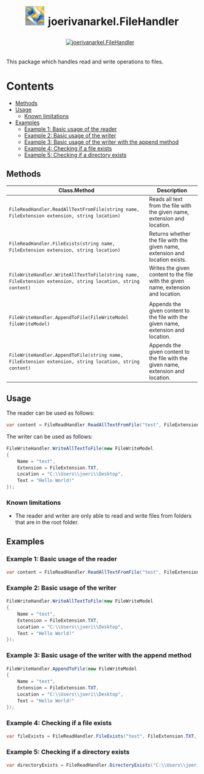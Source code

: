 <div class="container">
  <div class="row">
    <img src="icon.png" alt="Image Description" width="50" height="50" alt="joerivanarkelPackages Icon">
    <h1>joerivanarkel.FileHandler</h1>
  </div>

  <div class="row">
    <a href="https://www.nuget.org/packages/joerivanarkel.FileHandler/">
        <img src="https://img.shields.io/nuget/v/joerivanarkel.FileHandler.svg" alt="joerivanarkel.FileHandler">
    </a>
  </div>
</div>

<style>
  .container {
    display: flex;
    flex-direction: column;
    align-items: center;
    justify-content: center;
  }

  .row {
    display: flex;
    align-items: center;
    justify-content: center;
    margin-bottom: 10px;
  }

  .row img {
    margin-bottom: 10px;
    margin-right: 10px;
  }
</style>

This package which handles read and write operations to files.

# Contents
- [Methods](#methods)
- [Usage](#usage)
  - [Known limitations](#known-limitations)
- [Examples](#examples)
  - [Example 1: Basic usage of the reader](#example-1-basic-usage-of-the-reader)
  - [Example 2: Basic usage of the writer](#example-2-basic-usage-of-the-writer)
  - [Example 3: Basic usage of the writer with the append method](#example-3-basic-usage-of-the-writer-with-the-append-method)
  - [Example 4: Checking if a file exists](#example-4-checking-if-a-file-exists)
  - [Example 5: Checking if a directory exists](#example-5-checking-if-a-directory-exists)

## Methods
| Class.Method | Description |
| --- | --- |
| `FileReadHandler.ReadAllTextFromFile(string name, FileExtension extension, string location)` | Reads all text from the file with the given name, extension and location. |
| `FileReadHandler.FileExists(string name, FileExtension extension, string location)` | Returns whether the file with the given name, extension and location exists. |
| `FileWriteHandler.WriteAllTextToFile(string name, FileExtension extension, string location, string content)` | Writes the given content to the file with the given name, extension and location. |
| | |
| `FileWriteHandler.AppendToFile(FileWriteModel fileWriteModel)` | Appends the given content to the file with the given name, extension and location. |
| `FileWriteHandler.AppendToFile(string name, FileExtension extension, string location, string content)` | Appends the given content to the file with the given name, extension and location. |

## Usage

The reader can be used as follows:
```csharp
var content = FileReadHandler.ReadAllTextFromFile("test", FileExtension.TXT, "C:\\Users\\joeri\\Desktop");
```

The writer can be used as follows:
```csharp
FileWriteHandler.WriteAllTextToFile(new FileWriteModel
{
    Name = "test",
    Extension = FileExtension.TXT,
    Location = "C:\\Users\\joeri\\Desktop",
    Text = "Hello World!"
});
```

### Known limitations
- The reader and writer are only able to read and write files from folders that are in the root folder.

## Examples

### Example 1: Basic usage of the reader

```csharp
var content = FileReadHandler.ReadAllTextFromFile("test", FileExtension.TXT, "C:\\Users\\joeri\\Desktop");
```

### Example 2: Basic usage of the writer

```csharp
FileWriteHandler.WriteAllTextToFile(new FileWriteModel
{
    Name = "test",
    Extension = FileExtension.TXT,
    Location = "C:\\Users\\joeri\\Desktop",
    Text = "Hello World!"
});
```

### Example 3: Basic usage of the writer with the append method

```csharp
FileWriteHandler.AppendToFile(new FileWriteModel
{
    Name = "test",
    Extension = FileExtension.TXT,
    Location = "C:\\Users\\joeri\\Desktop",
    Text = "Hello World!"
});
```

### Example 4: Checking if a file exists

```csharp
var fileExists = FileReadHandler.FileExists("test", FileExtension.TXT, "C:\\Users\\joeri\\Desktop");
```

### Example 5: Checking if a directory exists

```csharp
var directoryExists = FileReadHandler.DirectoryExists("C:\\Users\\joeri\\Desktop");
```
